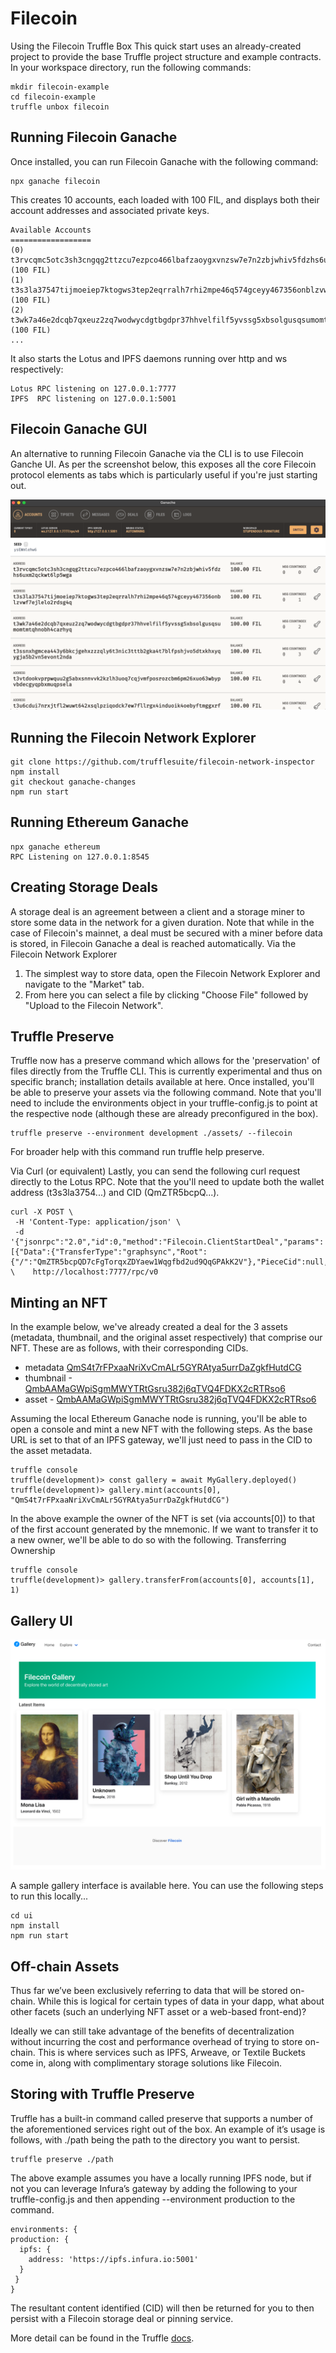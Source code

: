 # Filecoin
Using the Filecoin Truffle Box
This quick start uses an already-created project to provide the base Truffle project structure and example contracts.
In your workspace directory, run the following commands:

    mkdir filecoin-example
    cd filecoin-example
    truffle unbox filecoin

## Running Filecoin Ganache

Once installed, you can run Filecoin Ganache with the following command:
    
    npx ganache filecoin


This creates 10 accounts, each loaded with 100 FIL, and displays both their account addresses and associated private keys.




    Available Accounts
    ==================
    (0) t3rvcqmc5otc3sh3cngqg2ttzcu7ezpco466lbafzaoygxvnzsw7e7n2zbjwhiv5fdzhs6uxm2qckwt6lp5wga (100 FIL)
    (1) t3s3la37547tijmoeiep7ktogws3tep2eqrralh7rhi2mpe46q574gceyy467356onblzvwf7ejlelo2rdsg4q (100 FIL)
    (2) t3wk7a46e2dcqb7qxeuz2zq7wodwycdgtbgdpr37hhvelfilf5yvssg5xbsolgusqsumomtmtqhnobh4carhyq (100 FIL)
    ...


It also starts the Lotus and IPFS daemons running over http and ws respectively:



    Lotus RPC listening on 127.0.0.1:7777
    IPFS  RPC listening on 127.0.0.1:5001

## Filecoin Ganache GUI
An alternative to running Filecoin Ganache via the CLI is to use Filecoin Ganche UI. As per the screenshot below, this exposes all the core Filecoin protocol elements as tabs which is particularly useful if you're just starting out.

![Ganache GUI](picture.png)

## Running the Filecoin Network Explorer
        
    git clone https://github.com/trufflesuite/filecoin-network-inspector
    npm install
    git checkout ganache-changes
    npm run start

## Running Ethereum Ganache

    npx ganache ethereum
    RPC Listening on 127.0.0.1:8545

## Creating Storage Deals
A storage deal is an agreement between a client and a storage miner to store some data in the network for a given duration. Note that while in the case of Filecoin's mainnet, a deal must be secured with a miner before data is stored, in Filecoin Ganache a deal is reached automatically.
Via the Filecoin Network Explorer
<ol>
<li>The simplest way to store data, open the Filecoin Network Explorer and navigate to the "Market" tab.</li>
<li>From here you can select a file by clicking "Choose File" followed by "Upload to the Filecoin Network".</li>
</ol>
 
## Truffle Preserve
Truffle now has a preserve command which allows for the 'preservation' of files directly from the Truffle CLI. This is currently experimental and thus on specific branch; installation details available at here.
Once installed, you'll be able to preserve your assets via the following command. Note that you'll need to include the environments object in your truffle-config.js to point at the respective node (although these are already preconfigured in the box).



    truffle preserve --environment development ./assets/ --filecoin

 
For broader help with this command run truffle help preserve.

Via Curl (or equivalent)
Lastly, you can send the following curl request directly to the Lotus RPC. Note that the you'll need to update both the wallet address (t3s3la3754...) and CID (QmZTR5bcpQ...).


    curl -X POST \
     -H 'Content-Type: application/json' \
     -d '{"jsonrpc":"2.0","id":0,"method":"Filecoin.ClientStartDeal","params":[{"Data":{"TransferType":"graphsync","Root":{"/":"QmZTR5bcpQD7cFgTorqxZDYaew1Wqgfbd2ud9QqGPAkK2V"},"PieceCid":null,"PieceSize":0},"Wallet":"t3s3la37547tijmoeiep7ktogws3tep2eqrralh7rhi2mpe46q574gceyy467356onblzvwf7ejlelo2rdsg4q","Miner":"t01000","EpochPrice":"2500","MinBlocksDuration":300}]}' \    http://localhost:7777/rpc/v0

 
## Minting an NFT
In the example below, we've already created a deal for the 3 assets (metadata, thumbnail, and the original asset respectively) that comprise our NFT. These are as follows, with their corresponding CIDs.
<ul><li>metadata  <a href="https://ipfs.io/ipfs/QmUWFZQrJHfCVNHXVjjb2zeowVvH7dC6rKpbdHsTdnAgvP">QmS4t7rFPxaaNriXvCmALr5GYRAtya5urrDaZgkfHutdCG</a>
</li><li>thumbnail -<a href="https://ipfs.io/ipfs/QmbAAMaGWpiSgmMWYTRtGsru382j6qTVQ4FDKX2cRTRso6">QmbAAMaGWpiSgmMWYTRtGsru382j6qTVQ4FDKX2cRTRso6</a></li><li>
asset - <a href="https://ipfs.io/ipfs/QmS4t7rFPxaaNriXvCmALr5GYRAtya5urrDaZgkfHutdCG">QmbAAMaGWpiSgmMWYTRtGsru382j6qTVQ4FDKX2cRTRso6</a></li></ul>

Assuming the local Ethereum Ganache node is running, you'll be able to open a console and mint a new NFT with the following steps. As the base URL is set to that of an IPFS gateway, we'll just need to pass in the CID to the asset metadata.
 

    truffle console
    truffle(development)> const gallery = await MyGallery.deployed()
    truffle(development)> gallery.mint(accounts[0], "QmS4t7rFPxaaNriXvCmALr5GYRAtya5urrDaZgkfHutdCG")


In the above example the owner of the NFT is set (via accounts[0]) to that of the first account generated by the mnemonic. If we want to transfer it to a new owner, we'll be able to do so with the following.
Transferring Ownership


    truffle console
    truffle(development)> gallery.transferFrom(accounts[0], accounts[1], 1)

## Gallery UI
![Ganache GUI](picture2.png)

A sample gallery interface is available here.​​
You can use the following steps to run this locally...

    cd ui
    npm install
    npm run start

 


## Off-chain Assets
Thus far we’ve been exclusively referring to data that will be stored on-chain. While this is logical for certain types of data in your dapp, what about other facets (such an underlying NFT asset or a web-based front-end)?

Ideally we can still take advantage of the benefits of decentralization without incurring the cost and performance overhead of trying to store on-chain. This is where services such as IPFS, Arweave, or Textile Buckets come in, along with complimentary storage solutions like Filecoin.
## Storing with Truffle Preserve
Truffle has a built-in command called preserve that supports a number of the aforementioned services right out of the box. An example of it’s usage is follows, with ./path being the path to the directory you want to persist.

    truffle preserve ./path


The above example assumes you have a locally running IPFS node, but if not you can leverage Infura’s gateway by adding the following to your truffle-config.js and then appending --environment production to the command.

    environments: {
    production: {
      ipfs: {
        address: 'https://ipfs.infura.io:5001'
      }
     }
    }




The resultant content identified (CID) will then be returned for you to then persist with a Filecoin storage deal or pinning service.

More detail can be found in the Truffle [docs](www.trufflesuite.com/docs/truffle/getting-started/preserving-files-and-content-to-storage-platforms).
